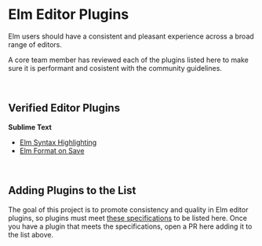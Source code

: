 # Elm Editor Plugins

Elm users should have a consistent and pleasant experience across a broad range of editors.

A core team member has reviewed each of the plugins listed here to make sure it is performant and cosistent with the community guidelines.

<br/>

## Verified Editor Plugins

**Sublime Text**

  - [Elm Syntax Highlighting](https://github.com/evancz/elm-syntax-highlighting/)
  - [Elm Format on Save](https://github.com/evancz/elm-format-on-save)


<br/>

## Adding Plugins to the List

The goal of this project is to promote consistency and quality in Elm editor plugins, so plugins must meet [these specifications](specifications.md) to be listed here. Once you have a plugin that meets the specifications, open a PR here adding it to the list above.
